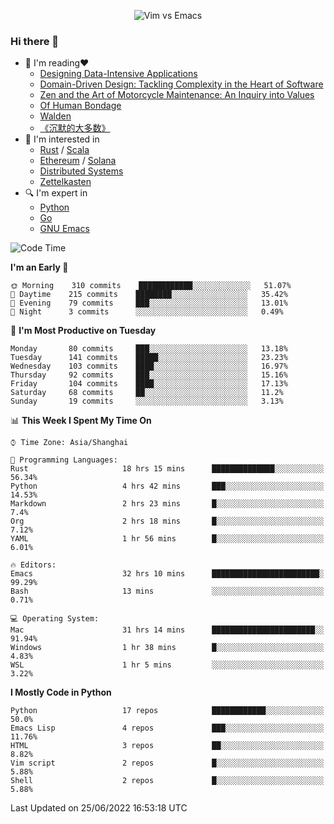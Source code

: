 <p align="center">
    <img src="https://gist.githubusercontent.com/coldnight/e696baffb094e71c96cb302118878eae/raw/40ea5053a6f66cc65f90f437e4173497da225958/banner.gif" alt="Vim vs Emacs" />
</p>

### Hi there 👋

- 📖 I'm reading❤️
    + [Designing Data-Intensive Applications](https://www.oreilly.com/library/view/designing-data-intensive-applications/9781491903063/)
    + [Domain-Driven Design: Tackling Complexity in the Heart of Software](https://www.dddcommunity.org/book/evans_2003/)
    + [Zen and the Art of Motorcycle Maintenance: An Inquiry into Values](https://en.wikipedia.org/wiki/Zen_and_the_Art_of_Motorcycle_Maintenance)
    + [Of Human Bondage](https://en.wikipedia.org/wiki/Of_Human_Bondage)
    + [Walden](https://en.wikipedia.org/wiki/Walden)
    + [《沉默的大多数》](https://en.wikipedia.org/wiki/Silent_majority)
- 🌱 I'm interested in
    + [Rust](https://www.rust-lang.org/) / [Scala](https://www.scala-lang.org/)
    + [Ethereum](https://ethereum.org/en/) / [Solana](https://solana.com/)
	+ [Distributed Systems](https://www.linuxzen.com/notes/topics/20200320174417_%E5%88%86%E5%B8%83%E5%BC%8F/)
	+ [Zettelkasten](https://www.linuxzen.com/notes/notes/20220120080920-slip_box/)
- 🔍 I'm expert in
    + [Python](https://www.python.org/)
    + [Go](https://go.dev/)
    + [GNU Emacs](https://www.gnu.org/software/emacs/)

<!--START_SECTION:waka-->
![Code Time](http://img.shields.io/badge/Code%20Time-0%20secs-blue)

**I'm an Early 🐤** 

```text
🌞 Morning    310 commits    ████████████░░░░░░░░░░░░░   51.07% 
🌆 Daytime    215 commits    ████████░░░░░░░░░░░░░░░░░   35.42% 
🌃 Evening    79 commits     ███░░░░░░░░░░░░░░░░░░░░░░   13.01% 
🌙 Night      3 commits      ░░░░░░░░░░░░░░░░░░░░░░░░░   0.49%

```
📅 **I'm Most Productive on Tuesday** 

```text
Monday       80 commits     ███░░░░░░░░░░░░░░░░░░░░░░   13.18% 
Tuesday      141 commits    █████░░░░░░░░░░░░░░░░░░░░   23.23% 
Wednesday    103 commits    ████░░░░░░░░░░░░░░░░░░░░░   16.97% 
Thursday     92 commits     ███░░░░░░░░░░░░░░░░░░░░░░   15.16% 
Friday       104 commits    ████░░░░░░░░░░░░░░░░░░░░░   17.13% 
Saturday     68 commits     ██░░░░░░░░░░░░░░░░░░░░░░░   11.2% 
Sunday       19 commits     ░░░░░░░░░░░░░░░░░░░░░░░░░   3.13%

```


📊 **This Week I Spent My Time On** 

```text
⌚︎ Time Zone: Asia/Shanghai

💬 Programming Languages: 
Rust                     18 hrs 15 mins      ██████████████░░░░░░░░░░░   56.34% 
Python                   4 hrs 42 mins       ███░░░░░░░░░░░░░░░░░░░░░░   14.53% 
Markdown                 2 hrs 23 mins       █░░░░░░░░░░░░░░░░░░░░░░░░   7.4% 
Org                      2 hrs 18 mins       █░░░░░░░░░░░░░░░░░░░░░░░░   7.12% 
YAML                     1 hr 56 mins        █░░░░░░░░░░░░░░░░░░░░░░░░   6.01%

🔥 Editors: 
Emacs                    32 hrs 10 mins      ████████████████████████░   99.29% 
Bash                     13 mins             ░░░░░░░░░░░░░░░░░░░░░░░░░   0.71%

💻 Operating System: 
Mac                      31 hrs 14 mins      ███████████████████████░░   91.94% 
Windows                  1 hr 38 mins        █░░░░░░░░░░░░░░░░░░░░░░░░   4.83% 
WSL                      1 hr 5 mins         ░░░░░░░░░░░░░░░░░░░░░░░░░   3.22%

```

**I Mostly Code in Python** 

```text
Python                   17 repos            ████████████░░░░░░░░░░░░░   50.0% 
Emacs Lisp               4 repos             ███░░░░░░░░░░░░░░░░░░░░░░   11.76% 
HTML                     3 repos             ██░░░░░░░░░░░░░░░░░░░░░░░   8.82% 
Vim script               2 repos             █░░░░░░░░░░░░░░░░░░░░░░░░   5.88% 
Shell                    2 repos             █░░░░░░░░░░░░░░░░░░░░░░░░   5.88%

```



 Last Updated on 25/06/2022 16:53:18 UTC
<!--END_SECTION:waka-->

